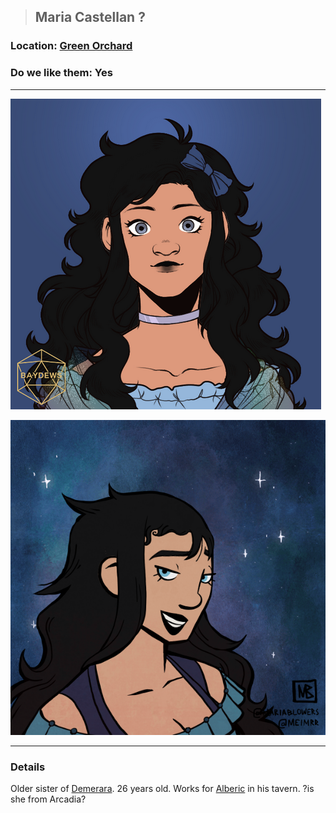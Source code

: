 >## Maria Castellan ?

### Location: [Green Orchard](../../Locations/Green%20Orchard.md)

### Do we like them: Yes

***

![maria](../../../Templates/images/npc-maria.png "maria")

![maria](../../../Templates/images/npc-maria-2.png "maria upgraded")

***

### Details

Older sister of [Demerara](Demerara.md). 26 years old. Works for [Alberic](Alberic.md) in his tavern. ?is she from Arcadia?